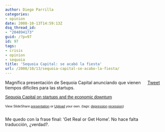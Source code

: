 ```yaml
---
author: Diego Parrilla
categories:
- opinion
date: 2008-10-13T14:59:13Z
dsq_thread_id:
- "204894173"
guid: /?p=97
id: 97
tags:
- crisis
- opinion
- sequoia
title: 'Sequoia Capital: se acabó la fiesta'
url: /2008/10/13/sequoia-capital-se-acabo-la-fiesta/
---
```


<div style="float: right; margin-left: 10px;">
  <a href="https://twitter.com/share" class="twitter-share-button" data-via="nubeblog" data-hashtags="crisis,opinion,sequoia" data-count="vertical" data-url="/2008/10/13/sequoia-capital-se-acabo-la-fiesta/">Tweet</a>
</div>

Magnífica presentación de Sequoia Capital anunciando que vienen tiempos difíciles para las startups.

<div id="__ss_648808" style="width: 425px; text-align: left;">
  <a style="font:14px Helvetica,Arial,Sans-serif;display:block;margin:12px 0 3px 0;text-decoration:underline;" title="Sequoia Capital on startups and the economic downturn" href="http://www.slideshare.net/eldon/sequoia-capital-on-startups-and-the-economic-downturn-presentation?type=powerpoint">Sequoia Capital on startups and the economic downturn</a></p> 
  
  <div style="font-size: 11px; font-family: tahoma,arial; height: 26px; padding-top: 2px;">
    View SlideShare <a style="text-decoration:underline;" title="View Sequoia Capital on startups and the economic downturn on SlideShare" href="http://www.slideshare.net/eldon/sequoia-capital-on-startups-and-the-economic-downturn-presentation?type=powerpoint">presentation</a> or <a style="text-decoration:underline;" href="http://www.slideshare.net/upload?type=powerpoint">Upload</a> your own. (tags: <a style="text-decoration:underline;" href="http://slideshare.net/tag/depression">depression</a> <a style="text-decoration:underline;" href="http://slideshare.net/tag/recession">recession</a>)
  </div>
</div>

Me quedo con la frase final: &#8216;Get Real or Get Home&#8217;. No hace falta traducción, ¿verdad?.
